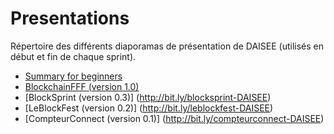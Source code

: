 # Presentations
Répertoire des différents diaporamas de présentation de DAISEE (utilisés en début et fin de chaque sprint).
- [Summary for beginners](https://frama.link/DAISEE-summary)
- [BlockchainFFF (version 1.0)](http://bit.ly/IMAL2016_DAISEE) 
- [BlockSprint (version 0.3)] (http://bit.ly/blocksprint-DAISEE)
- [LeBlockFest (version 0.2)] (http://bit.ly/leblockfest-DAISEE)
- [CompteurConnect (version 0.1)] (http://bit.ly/compteurconnect-DAISEE)
